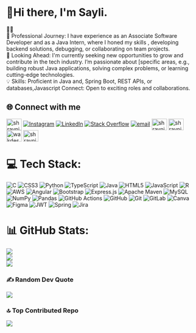# 💫Hi there, I'm Sayli. 
👩‍🦰<br>💼 Professional Journey: I have experience as an Associate Software Developer and as a Java Intern, where I honed my skills , developing backend solutions, debugging, or collaborating on team projects.<br> 🎯 Looking Ahead: I'm currently seeking new opportunities to grow and contribute in the tech industry. I’m passionate about [specific areas, e.g., building robust Java applications, solving complex problems, or learning cutting-edge technologies.<br> 💡 Skills: Proficient in Java and, Spring Boot, REST APIs, or databases,Javascript Connect: Open to exciting roles and collaborations. 


## 🌐 Connect with me
<a href="https://leetcode.com/u/Psau/" target="blank"><img align="center" src="https://raw.githubusercontent.com/rahuldkjain/github-profile-readme-generator/master/src/images/icons/Social/leet-code.svg" alt="shravni_code" height="30" width="40" /></a> [![Instagram](https://img.shields.io/badge/Instagram-%23E4405F.svg?logo=Instagram&logoColor=white)](https://instagram.com/saylipatil96k) [![LinkedIn](https://img.shields.io/badge/LinkedIn-%230077B5.svg?logo=linkedin&logoColor=white)](https://linkedin.com/in/https://www.linkedin.com/in/sayli-patil-918067232/) [![Stack Overflow](https://img.shields.io/badge/-Stackoverflow-FE7A16?logo=stack-overflow&logoColor=white)](https://stackoverflow.com/users/26513937) [![email](https://img.shields.io/badge/Email-D14836?logo=gmail&logoColor=white)](mailto:saylidayarampatil@gmail.com) 
<a href="https://instagram.com/saylipatil96k" target="blank"><img align="center" src="https://raw.githubusercontent.com/rahuldkjain/github-profile-readme-generator/master/src/images/icons/Social/instagram.svg" alt="shravni_wakde" height="30" width="40" /></a>
<a href="https://codeforces.com/profile/sayli_code" target="blank"><img align="center" src="https://raw.githubusercontent.com/rahuldkjain/github-profile-readme-generator/master/src/images/icons/Social/codeforces.svg" alt="shravni_code" height="30" width="40" /></a> 
<a href="https://auth.geeksforgeeks.org/user/[@saylidayarampat1](https://www.hackerrank.com/profile/saylidayarampat1)" target="blank"><img align="center" src="https://raw.githubusercontent.com/rahuldkjain/github-profile-readme-generator/master/src/images/icons/Social/geeks-for-geeks.svg" alt="wakdeshravni1" height="30" width="40" /></a>
<a href="https://www.leetcode.com/code_with_say" target="blank"><img align="center" src="https://raw.githubusercontent.com/rahuldkjain/github-profile-readme-generator/master/src/images/icons/Social/leet-code.svg" alt="shravni_code" height="30" width="40" /></a>





# 💻 Tech Stack:
![C](https://img.shields.io/badge/c-%2300599C.svg?style=flat-square&logo=c&logoColor=white) ![CSS3](https://img.shields.io/badge/css3-%231572B6.svg?style=flat-square&logo=css3&logoColor=white) ![Python](https://img.shields.io/badge/python-3670A0?style=flat-square&logo=python&logoColor=ffdd54) ![TypeScript](https://img.shields.io/badge/typescript-%23007ACC.svg?style=flat-square&logo=typescript&logoColor=white) ![Java](https://img.shields.io/badge/java-%23ED8B00.svg?style=flat-square&logo=openjdk&logoColor=white) ![HTML5](https://img.shields.io/badge/html5-%23E34F26.svg?style=flat-square&logo=html5&logoColor=white) ![JavaScript](https://img.shields.io/badge/javascript-%23323330.svg?style=flat-square&logo=javascript&logoColor=%23F7DF1E) ![R](https://img.shields.io/badge/r-%23276DC3.svg?style=flat-square&logo=r&logoColor=white) ![AWS](https://img.shields.io/badge/AWS-%23FF9900.svg?style=flat-square&logo=amazon-aws&logoColor=white) ![Angular](https://img.shields.io/badge/angular-%23DD0031.svg?style=flat-square&logo=angular&logoColor=white) ![Bootstrap](https://img.shields.io/badge/bootstrap-%238511FA.svg?style=flat-square&logo=bootstrap&logoColor=white) ![Express.js](https://img.shields.io/badge/express.js-%23404d59.svg?style=flat-square&logo=express&logoColor=%2361DAFB) ![Apache Maven](https://img.shields.io/badge/Apache%20Maven-C71A36?style=flat-square&logo=Apache%20Maven&logoColor=white) ![MySQL](https://img.shields.io/badge/mysql-4479A1.svg?style=flat-square&logo=mysql&logoColor=white) ![NumPy](https://img.shields.io/badge/numpy-%23013243.svg?style=flat-square&logo=numpy&logoColor=white) ![Pandas](https://img.shields.io/badge/pandas-%23150458.svg?style=flat-square&logo=pandas&logoColor=white) ![GitHub Actions](https://img.shields.io/badge/github%20actions-%232671E5.svg?style=flat-square&logo=githubactions&logoColor=white) ![GitHub](https://img.shields.io/badge/github-%23121011.svg?style=flat-square&logo=github&logoColor=white) ![Git](https://img.shields.io/badge/git-%23F05033.svg?style=flat-square&logo=git&logoColor=white) ![GitLab](https://img.shields.io/badge/gitlab-%23181717.svg?style=flat-square&logo=gitlab&logoColor=white) ![Canva](https://img.shields.io/badge/Canva-%2300C4CC.svg?style=flat-square&logo=Canva&logoColor=white) ![Figma](https://img.shields.io/badge/figma-%23F24E1E.svg?style=flat-square&logo=figma&logoColor=white) ![JWT](https://img.shields.io/badge/JWT-black?style=flat-square&logo=JSON%20web%20tokens) ![Spring](https://img.shields.io/badge/spring-%236DB33F.svg?style=flat-square&logo=spring&logoColor=white) ![Jira](https://img.shields.io/badge/jira-%230A0FFF.svg?style=flat-square&logo=jira&logoColor=white)
# 📊 GitHub Stats:
![](https://github-readme-stats.vercel.app/api?username=SayliPatil24&theme=radical&hide_border=false&include_all_commits=true&count_private=false)<br/>
![](https://nirzak-streak-stats.vercel.app/?user=SayliPatil24&theme=radical&hide_border=false)<br/>
![](https://github-readme-stats.vercel.app/api/top-langs/?username=SayliPatil24&theme=radical&hide_border=false&include_all_commits=true&count_private=false&layout=compact)

### ✍️ Random Dev Quote
![](https://quotes-github-readme.vercel.app/api?type=horizontal&theme=radical)

### 🔝 Top Contributed Repo
![](https://github-contributor-stats.vercel.app/api?username=SayliPatil24&limit=5&theme=dark&combine_all_yearly_contributions=true)

<!-- Proudly created with GPRM ( https://gprm.itsvg.in ) -->

